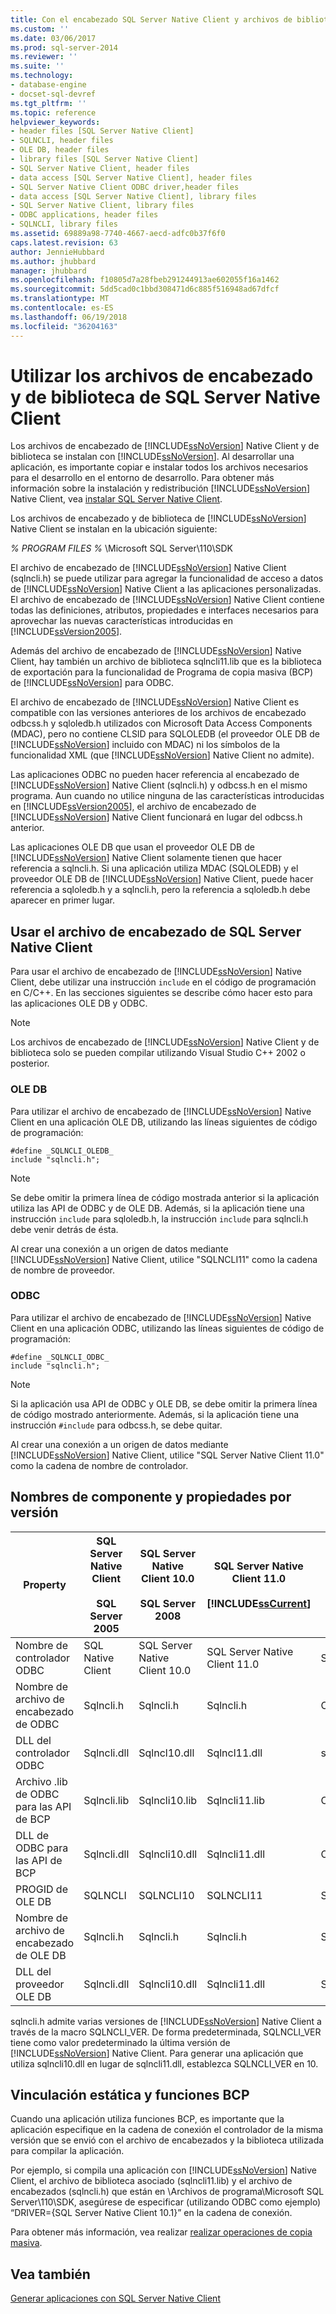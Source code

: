 ```yaml
---
title: Con el encabezado SQL Server Native Client y archivos de biblioteca | Documentos de Microsoft
ms.custom: ''
ms.date: 03/06/2017
ms.prod: sql-server-2014
ms.reviewer: ''
ms.suite: ''
ms.technology:
- database-engine
- docset-sql-devref
ms.tgt_pltfrm: ''
ms.topic: reference
helpviewer_keywords:
- header files [SQL Server Native Client]
- SQLNCLI, header files
- OLE DB, header files
- library files [SQL Server Native Client]
- SQL Server Native Client, header files
- data access [SQL Server Native Client], header files
- SQL Server Native Client ODBC driver,header files
- data access [SQL Server Native Client], library files
- SQL Server Native Client, library files
- ODBC applications, header files
- SQLNCLI, library files
ms.assetid: 69889a98-7740-4667-aecd-adfc0b37f6f0
caps.latest.revision: 63
author: JennieHubbard
ms.author: jhubbard
manager: jhubbard
ms.openlocfilehash: f10805d7a28fbeb291244913ae602055f16a1462
ms.sourcegitcommit: 5dd5cad0c1bbd308471d6c885f516948ad67dfcf
ms.translationtype: MT
ms.contentlocale: es-ES
ms.lasthandoff: 06/19/2018
ms.locfileid: "36204163"
---
```

# <a name="using-the-sql-server-native-client-header-and-library-files"></a>Utilizar los archivos de encabezado y de biblioteca de SQL Server Native Client
  Los archivos de encabezado de [!INCLUDE[ssNoVersion](../../../includes/ssnoversion-md.md)] Native Client y de biblioteca se instalan con [!INCLUDE[ssNoVersion](../../../includes/ssnoversion-md.md)]. Al desarrollar una aplicación, es importante copiar e instalar todos los archivos necesarios para el desarrollo en el entorno de desarrollo. Para obtener más información sobre la instalación y redistribución [!INCLUDE[ssNoVersion](../../../includes/ssnoversion-md.md)] Native Client, vea [instalar SQL Server Native Client](installing-sql-server-native-client.md).  
  
 Los archivos de encabezado y de biblioteca de [!INCLUDE[ssNoVersion](../../../includes/ssnoversion-md.md)] Native Client se instalan en la ubicación siguiente:  
  
 *% PROGRAM FILES %* \Microsoft SQL Server\110\SDK  
  
 El archivo de encabezado de [!INCLUDE[ssNoVersion](../../../includes/ssnoversion-md.md)] Native Client (sqlncli.h) se puede utilizar para agregar la funcionalidad de acceso a datos de [!INCLUDE[ssNoVersion](../../../includes/ssnoversion-md.md)] Native Client a las aplicaciones personalizadas. El archivo de encabezado de [!INCLUDE[ssNoVersion](../../../includes/ssnoversion-md.md)] Native Client contiene todas las definiciones, atributos, propiedades e interfaces necesarios para aprovechar las nuevas características introducidas en [!INCLUDE[ssVersion2005](../../../includes/ssversion2005-md.md)].  
  
 Además del archivo de encabezado de [!INCLUDE[ssNoVersion](../../../includes/ssnoversion-md.md)] Native Client, hay también un archivo de biblioteca  sqlncli11.lib que es la biblioteca de exportación para la funcionalidad de Programa de copia masiva (BCP) de [!INCLUDE[ssNoVersion](../../../includes/ssnoversion-md.md)] para ODBC.  
  
 El archivo de encabezado de [!INCLUDE[ssNoVersion](../../../includes/ssnoversion-md.md)] Native Client es compatible con las versiones anteriores de los archivos de encabezado odbcss.h y sqloledb.h utilizados con Microsoft Data Access Components (MDAC), pero no contiene CLSID para SQLOLEDB (el proveedor OLE DB de [!INCLUDE[ssNoVersion](../../../includes/ssnoversion-md.md)] incluido con MDAC) ni los símbolos de la funcionalidad XML (que [!INCLUDE[ssNoVersion](../../../includes/ssnoversion-md.md)] Native Client no admite).  
  
 Las aplicaciones ODBC no pueden hacer referencia al encabezado de [!INCLUDE[ssNoVersion](../../../includes/ssnoversion-md.md)] Native Client (sqlncli.h) y odbcss.h en el mismo programa. Aun cuando no utilice ninguna de las características introducidas en [!INCLUDE[ssVersion2005](../../../includes/ssversion2005-md.md)], el archivo de encabezado de [!INCLUDE[ssNoVersion](../../../includes/ssnoversion-md.md)] Native Client funcionará en lugar del odbcss.h anterior.  
  
 Las aplicaciones OLE DB que usan el proveedor OLE DB de [!INCLUDE[ssNoVersion](../../../includes/ssnoversion-md.md)] Native Client solamente tienen que hacer referencia a sqlncli.h. Si una aplicación utiliza MDAC (SQLOLEDB) y el proveedor OLE DB de [!INCLUDE[ssNoVersion](../../../includes/ssnoversion-md.md)] Native Client, puede hacer referencia a sqloledb.h y a sqlncli.h, pero la referencia a sqloledb.h debe aparecer en primer lugar.  
  
## <a name="using-the-sql-server-native-client-header-file"></a>Usar el archivo de encabezado de SQL Server Native Client  
 Para usar el archivo de encabezado de [!INCLUDE[ssNoVersion](../../../includes/ssnoversion-md.md)] Native Client, debe utilizar una instrucción `include` en el código de programación en C/C++. En las secciones siguientes se describe cómo hacer esto para las aplicaciones OLE DB y ODBC.  
  
> [!NOTE]  
>  Los archivos de encabezado de [!INCLUDE[ssNoVersion](../../../includes/ssnoversion-md.md)] Native Client y de biblioteca solo se pueden compilar utilizando Visual Studio C++ 2002 o posterior.  
  
### <a name="ole-db"></a>OLE DB  
 Para utilizar el archivo de encabezado de [!INCLUDE[ssNoVersion](../../../includes/ssnoversion-md.md)] Native Client en una aplicación OLE DB, utilizando las líneas siguientes de código de programación:  
  
```  
#define _SQLNCLI_OLEDB_  
include "sqlncli.h";  
```  
  
> [!NOTE]  
>  Se debe omitir la primera línea de código mostrada anterior si la aplicación utiliza las API de ODBC y de OLE DB. Además, si la aplicación tiene una instrucción `include` para sqloledb.h, la instrucción `include` para sqlncli.h debe venir detrás de ésta.  
  
 Al crear una conexión a un origen de datos mediante [!INCLUDE[ssNoVersion](../../../includes/ssnoversion-md.md)] Native Client, utilice "SQLNCLI11" como la cadena de nombre de proveedor.  
  
### <a name="odbc"></a>ODBC  
 Para utilizar el archivo de encabezado de [!INCLUDE[ssNoVersion](../../../includes/ssnoversion-md.md)] Native Client en una aplicación ODBC, utilizando las líneas siguientes de código de programación:  
  
```  
#define _SQLNCLI_ODBC_  
include "sqlncli.h";  
```  
  
> [!NOTE]  
>  Si la aplicación usa API de ODBC y OLE DB, se debe omitir la primera línea de código mostrado anteriormente. Además, si la aplicación tiene una instrucción `#include` para odbcss.h, se debe quitar.  
  
 Al crear una conexión a un origen de datos mediante [!INCLUDE[ssNoVersion](../../../includes/ssnoversion-md.md)] Native Client, utilice "SQL Server Native Client 11.0" como la cadena de nombre de controlador.  
  
## <a name="component-names-and-properties-by-version"></a>Nombres de componente y propiedades por versión  
  
|Property|SQL Server Native Client<br /><br /> SQL Server 2005|SQL Server Native Client 10.0<br /><br /> SQL Server 2008|SQL Server Native Client 11.0<br /><br /> [!INCLUDE[ssCurrent](../../../includes/sscurrent-md.md)]|MDAC|  
|--------------|--------------------------------------------------|-------------------------------------------------------|---------------------------------------------------------------|----------|  
|Nombre de controlador ODBC|SQL Native Client|SQL Server Native Client 10.0|SQL Server Native Client 11.0|SQL Server|  
|Nombre de archivo de encabezado de ODBC|Sqlncli.h|Sqlncli.h|Sqlncli.h|Odbcss.h|  
|DLL del controlador ODBC|Sqlncli.dll|Sqlncl10.dll|Sqlncl11.dll|sqlsrv32.dll|  
|Archivo .lib de ODBC para las API de BCP|Sqlncli.lib|Sqlncli10.lib|Sqlncli11.lib|Odbcbcp.lib|  
|DLL de ODBC para las API de BCP|Sqlncli.dll|Sqlncli10.dll|Sqlncli11.dll|Odbcbcp.dll|  
|PROGID de OLE DB|SQLNCLI|SQLNCLI10|SQLNCLI11|SQLOLEDB|  
|Nombre de archivo de encabezado de OLE DB|Sqlncli.h|Sqlncli.h|Sqlncli.h|Sqloledb.h|  
|DLL del proveedor OLE DB|Sqlncli.dll|Sqlncli10.dll|Sqlncli11.dll|Sqloledb.dll|  
  
 sqlncli.h admite varias versiones de [!INCLUDE[ssNoVersion](../../../includes/ssnoversion-md.md)] Native Client a través de la macro SQLNCLI_VER. De forma predeterminada, SQLNCLI_VER tiene como valor predeterminado la última versión de [!INCLUDE[ssNoVersion](../../../includes/ssnoversion-md.md)] Native Client. Para generar una aplicación que utiliza sqlncli10.dll en lugar de sqlncli11.dll, establezca SQLNCLI_VER en 10.  
  
## <a name="static-linking-and-bcp-functions"></a>Vinculación estática y funciones BCP  
 Cuando una aplicación utiliza funciones BCP, es importante que la aplicación especifique en la cadena de conexión el controlador de la misma versión que se envió con el archivo de encabezados y la biblioteca utilizada para compilar la aplicación.  
  
 Por ejemplo, si compila una aplicación con [!INCLUDE[ssNoVersion](../../../includes/ssnoversion-md.md)] Native Client, el archivo de biblioteca asociado (sqlncli11.lib) y el archivo de encabezados (sqlncli.h) que están en \Archivos de programa\Microsoft SQL Server\110\SDK, asegúrese de especificar (utilizando ODBC como ejemplo) “DRIVER={SQL Server Native Client 10.1}” en la cadena de conexión.  
  
 Para obtener más información, vea realizar [realizar operaciones de copia masiva](../features/performing-bulk-copy-operations.md).  
  
## <a name="see-also"></a>Vea también  
 [Generar aplicaciones con SQL Server Native Client](building-applications-with-sql-server-native-client.md)  
  
  
